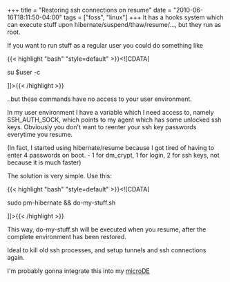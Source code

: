 +++
title = "Restoring ssh connections on resume"
date = "2010-06-16T18:11:50-04:00"
tags = ["foss", "linux"]
+++
It has a hooks system which can execute stuff upon hibernate/suspend/thaw/resume/..., but they run as root.<br />

If you want to run stuff as a regular user you could do something like</p>

{{< highlight "bash" "style=default" >}}<![CDATA[

su $user -c <command>

]]>{{< /highlight >}}<p>..but these commands have no access to your user environment.<br />

In my user environment I have a variable which I need access to, namely SSH_AUTH_SOCK, which points to my agent which has some unlocked ssh keys.  Obviously you don't want to reenter your ssh key passwords everytime you resume.<br />

(In fact, I started using hibernate/resume because I got tired of having to enter 4 passwords on boot. - 1 for dm_crypt, 1 for login, 2 for ssh keys, not because it is much faster)</p>

<p>The solution is very simple. Use this:</p>

{{< highlight "bash" "style=default" >}}<![CDATA[

sudo pm-hibernate && do-my-stuff.sh

]]>{{< /highlight >}}<p>This way, do-my-stuff.sh will be executed when you resume, after the complete environment has been restored.<br />

Ideal to kill old ssh processes, and setup tunnels and ssh connections again.<br />

I'm probably gonna integrate this into my <a href="http://github.com/Dieterbe/microde">microDE</a></p>
